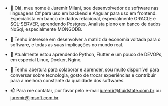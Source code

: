 - 👋 Olá, meu nome é Juremir Milani, sou desenvolvedor de software nas linguagens C# para uso em backend e Angular para uso em frontend.
     Especialista em banco de dados relacional, especialmente ORACLE e SQL-SERVER, aprendendo Postgres.
     Analista pleno em banco de dados NoSql, especialmente MONGODB.
     
- 👀 Tenho interesse em desenvolver a matriz da economia voltada para o software, e todas as suas implicações no mundo real.

- 🌱 Atualmente estou aprendendo Python, Flutter e um pouco de DEVOPs, em especial Linux, Docker, Nginx.
 
- 💞️ Tenho abertura para colaborar e aprender, sou muito disponível para conversar sobre tecnologia, gosto de trocar experiências e contribuir para a melhora
      constante da qualidade dos softwares.
     
- 📫 Para me contatar, por favor pelo e-mail juremir@fluidstate.com.br ou juremir@jmsoft.com.br.
 

